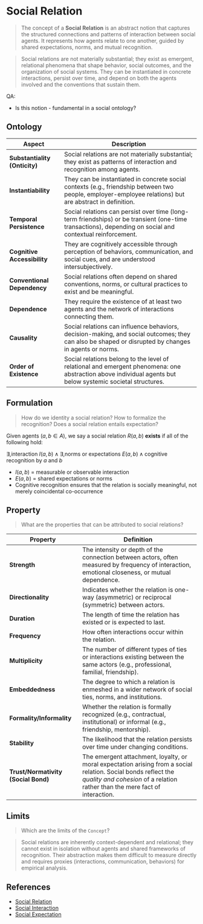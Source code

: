 # Social Relation

> The concept of a **Social Relation** is an abstract notion that captures the structured connections and patterns of interaction between social agents. It represents how agents relate to one another, guided by shared expectations, norms, and mutual recognition.

> Social relations are not materially substantial; they exist as emergent, relational phenomena that shape behavior, social outcomes, and the organization of social systems. They can be instantiated in concrete interactions, persist over time, and depend on both the agents involved and the conventions that sustain them.

QA:

- Is this notion - fundamental in a social ontology?

## Ontology

| Aspect                        | Description                                                                                                                                                |
| ----------------------------- | ---------------------------------------------------------------------------------------------------------------------------------------------------------- |
| **Substantiality (Onticity)** | Social relations are not materially substantial; they exist as patterns of interaction and recognition among agents.                                       |
| **Instantiability**           | They can be instantiated in concrete social contexts (e.g., friendship between two people, employer-employee relations) but are abstract in definition.    |
| **Temporal Persistence**      | Social relations can persist over time (long-term friendships) or be transient (one-time transactions), depending on social and contextual reinforcement.  |
| **Cognitive Accessibility**   | They are cognitively accessible through perception of behaviors, communication, and social cues, and are understood intersubjectively.                     |
| **Conventional Dependency**   | Social relations often depend on shared conventions, norms, or cultural practices to exist and be meaningful.                                              |
| **Dependence**                | They require the existence of at least two agents and the network of interactions connecting them.                                                         |
| **Causality**                 | Social relations can influence behaviors, decision-making, and social outcomes; they can also be shaped or disrupted by changes in agents or norms.        |
| **Order of Existence**        | Social relations belong to the level of relational and emergent phenomena: one abstraction above individual agents but below systemic societal structures. |

## Formulation

> How do we identity a social relation? How to formalize the recognition? Does a social relation entails expectation?

Given agents $(a, b \in A)$, we say a social relation $R(a,b)$ **exists** if all of the following hold:

$\exists, \text{interaction } I(a,b) \land \exists, \text{norms or expectations } E(a,b) \land \text{cognitive recognition by } a \text{ and } b$

* $I(a,b)$ = measurable or observable interaction
* $E(a,b)$ = shared expectations or norms
* Cognitive recognition ensures that the relation is socially meaningful, not merely coincidental co-occurrence

## Property

> What are the properties that can be attributed to social relations?

| **Property**                        | **Definition**                                                                                                                                                                                 |
| ----------------------------------- | ---------------------------------------------------------------------------------------------------------------------------------------------------------------------------------------------- |
| **Strength**                        | The intensity or depth of the connection between actors, often measured by frequency of interaction, emotional closeness, or mutual dependence.                                                |
| **Directionality**                  | Indicates whether the relation is one-way (asymmetric) or reciprocal (symmetric) between actors.                                                                                               |
| **Duration**                        | The length of time the relation has existed or is expected to last.                                                                                                                            |
| **Frequency**                       | How often interactions occur within the relation.                                                                                                                                              |
| **Multiplicity**                    | The number of different types of ties or interactions existing between the same actors (e.g., professional, familial, friendship).                                                             |
| **Embeddedness**                    | The degree to which a relation is enmeshed in a wider network of social ties, norms, and institutions.                                                                                         |
| **Formality/Informality**           | Whether the relation is formally recognized (e.g., contractual, institutional) or informal (e.g., friendship, mentorship).                                                                     |
| **Stability**                       | The likelihood that the relation persists over time under changing conditions.                                                                                                                 |
| **Trust/Normativity (Social Bond)** | The emergent attachment, loyalty, or moral expectation arising from a social relation. Social bonds reflect the *quality and cohesion* of a relation rather than the mere fact of interaction. |

## Limits

> Which are the limits of the `Concept`?

> Social relations are inherently context-dependent and relational; they cannot exist in isolation without agents and shared frameworks of recognition. Their abstraction makes them difficult to measure directly and requires proxies (interactions, communication, behaviors) for empirical analysis.

## References

* [Social Relation](https://en.wikipedia.org/wiki/Social_relation)
* [Social Interaction](../Ontic/Interaction.md)
* [Social Expectation](./Expectation.md)
